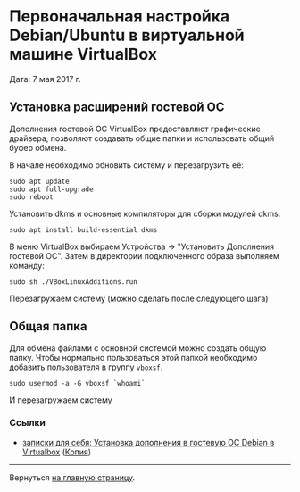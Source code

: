 # Первоначальная настройка Debian/Ubuntu в виртуальной машине VirtualBox

Дата: 7 мая 2017 г.

## Установка расширений гостевой ОС

Дополнения гостевой ОС VirtualBox предоставляют графические драйвера, позволяют создавать общие папки и использовать общий буфер обмена.

В начале необходимо обновить систему и перезагрузить её:

```
sudo apt update
sudo apt full-upgrade
sudo reboot
```

Установить dkms и основные компиляторы для сборки модулей dkms:

```
sudo apt install build-essential dkms
```

В меню VirtualBox выбираем Устройства → "Установить Дополнения гостевой ОС". Затем в директории подключенного образа выполняем команду:

```
sudo sh ./VBoxLinuxAdditions.run
```

Перезагружаем систему (можно сделать после следующего шага)


## Общая папка

Для обмена файлами с основной системой можно создать общую папку. Чтобы нормально пользоваться этой папкой необходимо добавить пользователя в группу `vboxsf`.

```
sudo usermod -a -G vboxsf `whoami`
```

И перезагружаем систему


### Ссылки

- [записки для себя: Установка дополнения в гостевую ОС Debian в Virtualbox](http://vr-77.blogspot.ru/2012/08/debian-virtualbox.html) ([Копия](2017_05_07_virtualbox-debian.html))


----------

Вернуться  [на главную страницу](../../index.html).